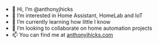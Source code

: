 - 👋 Hi, I’m @anthonyjhicks
- 👀 I’m interested in Home Assistant, HomeLab and IoT
- 🌱 I’m currently learning how little I know
- 💞️ I’m looking to collaborate on home automation projects
- 📫 You can find me at [anthonyjhicks.com](https://anthonyjhicks.com)

<!---
anthonyjhicks/anthonyjhicks is a ✨ special ✨ repository because its `README.md` (this file) appears on your GitHub profile.
You can click the Preview link to take a look at your changes.
--->
